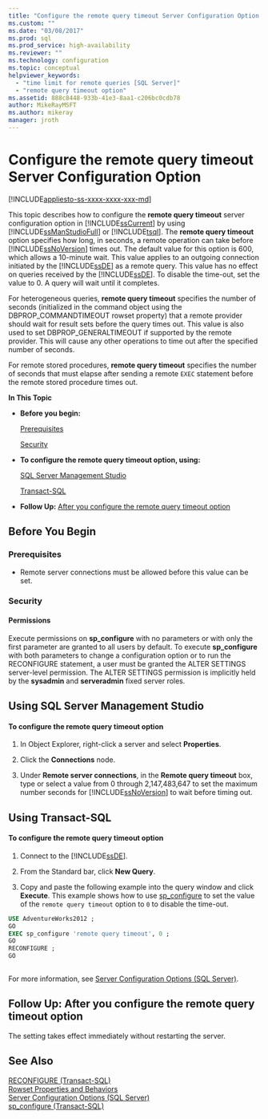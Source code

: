 ```yaml
---
title: "Configure the remote query timeout Server Configuration Option | Microsoft Docs"
ms.custom: ""
ms.date: "03/08/2017"
ms.prod: sql
ms.prod_service: high-availability
ms.reviewer: ""
ms.technology: configuration
ms.topic: conceptual
helpviewer_keywords: 
  - "time limit for remote queries [SQL Server]"
  - "remote query timeout option"
ms.assetid: 888c8448-933b-41e3-8aa1-c206bc0cdb78
author: MikeRayMSFT
ms.author: mikeray
manager: jroth
---
```

# Configure the remote query timeout Server Configuration Option
[!INCLUDE[appliesto-ss-xxxx-xxxx-xxx-md](../../includes/appliesto-ss-xxxx-xxxx-xxx-md.md)]

  This topic describes how to configure the **remote query timeout** server configuration option in [!INCLUDE[ssCurrent](../../includes/sscurrent-md.md)] by using [!INCLUDE[ssManStudioFull](../../includes/ssmanstudiofull-md.md)] or [!INCLUDE[tsql](../../includes/tsql-md.md)]. The **remote query timeout** option specifies how long, in seconds, a remote operation can take before [!INCLUDE[ssNoVersion](../../includes/ssnoversion-md.md)] times out. The default value for this option is 600, which allows a 10-minute wait. This value applies to an outgoing connection initiated by the [!INCLUDE[ssDE](../../includes/ssde-md.md)] as a remote query. This value has no effect on queries received by the [!INCLUDE[ssDE](../../includes/ssde-md.md)]. To disable the time-out, set the value to 0. A query will wait until it completes.  
  
 For heterogeneous queries, **remote query timeout** specifies the number of seconds (initialized in the command object using the DBPROP_COMMANDTIMEOUT rowset property) that a remote provider should wait for result sets before the query times out. This value is also used to set DBPROP_GENERALTIMEOUT if supported by the remote provider. This will cause any other operations to time out after the specified number of seconds.  
  
 For remote stored procedures, **remote query timeout** specifies the number of seconds that must elapse after sending a remote `EXEC` statement before the remote stored procedure times out.  
  
 **In This Topic**  
  
-   **Before you begin:**  
  
     [Prerequisites](#Prerequisites)  
  
     [Security](#Security)  
  
-   **To configure the remote query timeout option, using:**  
  
     [SQL Server Management Studio](#SSMSProcedure)  
  
     [Transact-SQL](#TsqlProcedure)  
  
-   **Follow Up:**  [After you configure the remote query timeout option](#FollowUp)  
  
##  <a name="BeforeYouBegin"></a> Before You Begin  
  
###  <a name="Prerequisites"></a> Prerequisites  
  
-   Remote server connections must be allowed before this value can be set.  
  
###  <a name="Security"></a> Security  
  
####  <a name="Permissions"></a> Permissions  
 Execute permissions on **sp_configure** with no parameters or with only the first parameter are granted to all users by default. To execute **sp_configure** with both parameters to change a configuration option or to run the RECONFIGURE statement, a user must be granted the ALTER SETTINGS server-level permission. The ALTER SETTINGS permission is implicitly held by the **sysadmin** and **serveradmin** fixed server roles.  
  
##  <a name="SSMSProcedure"></a> Using SQL Server Management Studio  
  
#### To configure the remote query timeout option  
  
1.  In Object Explorer, right-click a server and select **Properties**.  
  
2.  Click the **Connections** node.  
  
3.  Under **Remote server connections**, in the **Remote query timeout** box, type or select a value from 0 through 2,147,483,647 to set the maximum number seconds for [!INCLUDE[ssNoVersion](../../includes/ssnoversion-md.md)] to wait before timing out.  
  
##  <a name="TsqlProcedure"></a> Using Transact-SQL  
  
#### To configure the remote query timeout option  
  
1.  Connect to the [!INCLUDE[ssDE](../../includes/ssde-md.md)].  
  
2.  From the Standard bar, click **New Query**.  
  
3.  Copy and paste the following example into the query window and click **Execute**. This example shows how to use [sp_configure](../../relational-databases/system-stored-procedures/sp-configure-transact-sql.md) to set the value of the `remote query timeout` option to `0` to disable the time-out.  
  
```sql  
USE AdventureWorks2012 ;  
GO  
EXEC sp_configure 'remote query timeout', 0 ;  
GO  
RECONFIGURE ;  
GO  
  
```  
  
 For more information, see [Server Configuration Options &#40;SQL Server&#41;](../../database-engine/configure-windows/server-configuration-options-sql-server.md).  
  
##  <a name="FollowUp"></a> Follow Up: After you configure the remote query timeout option  
 The setting takes effect immediately without restarting the server.  
  
## See Also  
 [RECONFIGURE &#40;Transact-SQL&#41;](../../t-sql/language-elements/reconfigure-transact-sql.md)   
 [Rowset Properties and Behaviors](../../relational-databases/native-client-ole-db-rowsets/rowset-properties-and-behaviors.md)   
 [Server Configuration Options &#40;SQL Server&#41;](../../database-engine/configure-windows/server-configuration-options-sql-server.md)   
 [sp_configure &#40;Transact-SQL&#41;](../../relational-databases/system-stored-procedures/sp-configure-transact-sql.md)  
  
  
